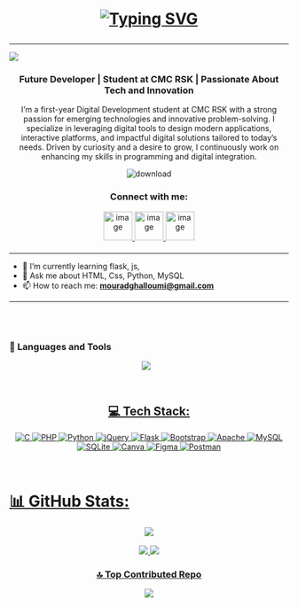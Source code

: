 
<h1 align="center">

[![Typing SVG](https://readme-typing-svg.herokuapp.com?font=Bitcount+Grid+Single&size=37&pause=1000&color=792CFFFC&width=650&height=90&lines=Hello+there+!;I'm+Mourad+Ghalloumi;Welcome+to+my+GitHub+account)](https://git.io/typing-svg)
</h1>

---
[![](https://visitcount.itsvg.in/api?id=Mourad-Gh-code&icon=0&color=3)](https://visitcount.itsvg.in)


<h3 align="center">Future Developer | Student at CMC RSK | Passionate About Tech and Innovation</h3>

<p align="center">I’m a first-year Digital Development student at CMC RSK with a strong passion for emerging technologies and innovative problem-solving. I specialize in leveraging digital tools to design modern applications, interactive platforms, and impactful digital solutions tailored to today’s needs. Driven by curiosity and a desire to grow, I continuously work on enhancing my skills in programming and digital integration.</p>
<div align="center">
  
![download](https://github.com/user-attachments/assets/9256b58b-b28d-4cec-aced-61f1edef5fd1)
</div>



<h3 align="center">Connect with me:</h3>
<div align="center" style="margin-bottom: 20px;">
 <a href="mailto:mouradghalloumi@gmail.com" target="_blank" >
    <img width="52" height="52" alt="image" src="https://github.com/user-attachments/assets/0d287e90-afb5-45ce-87a3-440d86e204b2" />

  </a>  
  <a href="https://www.linkedin.com/in/mourad-ghalloumi-4172a1372/" target="_blank" >
   <img width="52" height="52" alt="image" src="https://github.com/user-attachments/assets/105d9267-21c3-469f-ab9c-834569740efc" />

  </a>
  <a href="https://www.instagram.com/_mourad__gh_/" target="_blank">
  <img width="52" height="52" alt="image" src="https://github.com/user-attachments/assets/729cbd0e-2210-4ca9-92e7-c7a7f0a94d44" />

  </a>
</div>

---


- 🌱 I’m currently learning flask, js,
- 💬 Ask me about HTML, Css, Python, MySQL
- 📫 How to reach me: **mouradghalloumi@gmail.com**



---
<br>
<br>



 <h3>🧰 Languages and Tools</h3>
  <p align="center" style="padding-right:10px">
    <a href="https://skillicons.dev">
    <img src="https://skillicons.dev/icons?i=html,css,bootstrap,js,php,mysql,py,flask,sqlite,git,github,linux,sublime,vscode,pycharm,c,postman,jquery,&theme=dark&perline=12"\>
  </p>





  

<br>


<div align="center">
  
## 💻 Tech Stack:

</div>

<div align="center">
  
![C](https://img.shields.io/badge/c-%2300599C.svg?style=for-the-badge&logo=c&logoColor=white) ![PHP](https://img.shields.io/badge/php-%23777BB4.svg?style=for-the-badge&logo=php&logoColor=white) ![Python](https://img.shields.io/badge/python-3670A0?style=for-the-badge&logo=python&logoColor=ffdd54) ![jQuery](https://img.shields.io/badge/jquery-%230769AD.svg?style=for-the-badge&logo=jquery&logoColor=white) ![Flask](https://img.shields.io/badge/flask-%23000.svg?style=for-the-badge&logo=flask&logoColor=white) ![Bootstrap](https://img.shields.io/badge/bootstrap-%238511FA.svg?style=for-the-badge&logo=bootstrap&logoColor=white) ![Apache](https://img.shields.io/badge/apache-%23D42029.svg?style=for-the-badge&logo=apache&logoColor=white) ![MySQL](https://img.shields.io/badge/mysql-4479A1.svg?style=for-the-badge&logo=mysql&logoColor=white) ![SQLite](https://img.shields.io/badge/sqlite-%2307405e.svg?style=for-the-badge&logo=sqlite&logoColor=white) ![Canva](https://img.shields.io/badge/Canva-%2300C4CC.svg?style=for-the-badge&logo=Canva&logoColor=white) ![Figma](https://img.shields.io/badge/figma-%23F24E1E.svg?style=for-the-badge&logo=figma&logoColor=white) ![Postman](https://img.shields.io/badge/Postman-FF6C37?style=for-the-badge&logo=postman&logoColor=white)

<br>

</div>
 <h3 align="center">

# 📊 GitHub Stats:
 </h3>
<div align="center">
 
![](https://github-readme-stats.vercel.app/api?username=Mourad-Gh-code&theme=aura&hide_border=true&include_all_commits=false&count_private=true)<br/></br>
![](https://nirzak-streak-stats.vercel.app/?user=Mourad-Gh-code&theme=aura&hide_border=true)
![](https://github-readme-stats.vercel.app/api/top-langs/?username=Mourad-Gh-code&theme=aura&hide_border=true&include_all_commits=false&count_private=true&layout=compact)

</div>

<div align="center">
  
### 🔝 Top Contributed Repo
</div>

<div align="center">
 
![](https://github-contributor-stats.vercel.app/api?username=Mourad-Gh-code&limit=5&theme=aura&combine_all_yearly_contributions=true)

</div>

